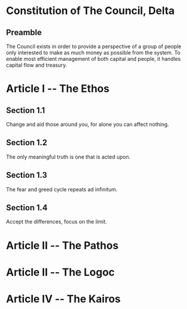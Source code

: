 # Constitution of The Council, Delta

## Preamble

The Council exists in order to provide a perspective of a group of people only interested to make as much money as possible from the system. To enable most efficient management of both capital and people, it handles capital flow and treasury.

# Article I -- The Ethos

## Section 1.1

Change and aid those around you, for alone you can affect nothing.

## Section 1.2

The only meaningful truth is one that is acted upon.

## Section 1.3

The fear and greed cycle repeats ad infinitum.

## Section 1.4

Accept the differences, focus on the limit.

# Article II -- The Pathos

# Article II -- The Logoc

# Article IV -- The Kairos
